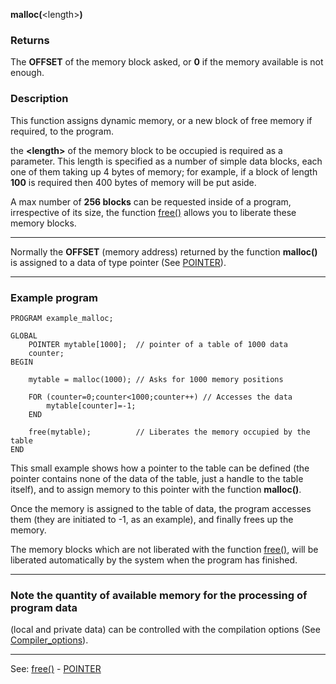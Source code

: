 **malloc(**&lt;length&gt;**)**

### Returns

The **OFFSET** of the memory block asked, or **0** if the memory available is not
enough.

### Description

This function assigns dynamic memory, or a new block of free memory if required, 
to the program.

the **&lt;length&gt;** of the memory block to be occupied is required as a parameter. 
This length is specified as a number of simple data blocks, each one of them 
taking up 4 bytes of memory; for example, if a block of length **100** is required
then 400 bytes of memory will be put aside.

A max number of **256 blocks** can be requested inside of a program, 
irrespective of its size, the function [free()](free().md) allows you to liberate
these memory blocks.

---------------------------------------


Normally the **OFFSET** (memory address) returned by the function
**malloc()** is assigned to a data of type pointer (See [POINTER](data_of_type_pointer.md)).

---------------------------------------


### Example program
```
PROGRAM example_malloc;

GLOBAL
    POINTER mytable[1000];  // pointer of a table of 1000 data
    counter;
BEGIN

    mytable = malloc(1000); // Asks for 1000 memory positions

    FOR (counter=0;counter<1000;counter++) // Accesses the data
        mytable[counter]=-1;
    END

    free(mytable);          // Liberates the memory occupied by the table
END
```


This small example shows how a pointer to the table can be defined 
(the pointer contains none of the data of the table, just a handle to the table itself),
and to assign memory to this pointer with the function **malloc()**.

Once the memory is assigned to the table of data, the program accesses them
(they are initiated to -1, as an example), and finally frees up the memory.

The memory blocks which are not liberated  with the function [free()](free().md), will be
liberated automatically by the system when the program has finished.

---------------------------------------


### Note the quantity of available memory for the processing of program data
(local and private data) can be controlled with the compilation options
(See [Compiler_options](compilation_options.md)).

---------------------------------------
See: [free()](free().md) - [POINTER](data_of_type_pointer.md)

